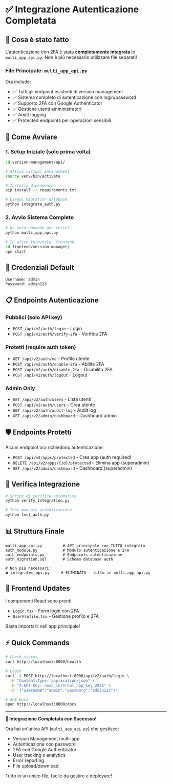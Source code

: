 # ✅ Integrazione Autenticazione Completata

## 🎯 Cosa è stato fatto

L'autenticazione con 2FA è stata **completamente integrata** in `multi_app_api.py`. Non è più necessario utilizzare file separati!

### File Principale: `multi_app_api.py`

Ora include:
- ✅ Tutti gli endpoint esistenti di version management
- ✅ Sistema completo di autenticazione con login/password
- ✅ Supporto 2FA con Google Authenticator
- ✅ Gestione utenti amministratori
- ✅ Audit logging
- ✅ Protected endpoints per operazioni sensibili

## 🚀 Come Avviare

### 1. Setup Iniziale (solo prima volta)

```bash
cd version-management/api/

# Attiva virtual environment
source venv/bin/activate

# Installa dipendenze
pip install -r requirements.txt

# Esegui migration database
python integrate_auth.py
```

### 2. Avvio Sistema Completo

```bash
# Un solo comando per tutto!
python multi_app_api.py

# In altro terminale, frontend
cd frontend/version-manager/
npm start
```

## 🔐 Credenziali Default

```
Username: admin
Password: admin123
```

## 📋 Endpoints Autenticazione

### Pubblici (solo API key)
- `POST /api/v2/auth/login` - Login
- `POST /api/v2/auth/verify-2fa` - Verifica 2FA

### Protetti (require auth token)
- `GET /api/v2/auth/me` - Profilo utente
- `POST /api/v2/auth/enable-2fa` - Abilita 2FA
- `POST /api/v2/auth/disable-2fa` - Disabilita 2FA
- `POST /api/v2/auth/logout` - Logout

### Admin Only
- `GET /api/v2/auth/users` - Lista utenti
- `POST /api/v2/auth/users` - Crea utente
- `GET /api/v2/auth/audit-log` - Audit log
- `GET /api/v2/admin/dashboard` - Dashboard admin

## 🛡️ Endpoints Protetti

Alcuni endpoint ora richiedono autenticazione:
- `POST /api/v2/apps/protected` - Crea app (auth required)
- `DELETE /api/v2/apps/{id}/protected` - Elimina app (superadmin)
- `GET /api/v2/admin/dashboard` - Dashboard (superadmin)

## 🧪 Verifica Integrazione

```bash
# Script di verifica automatica
python verify_integration.py

# Test manuale autenticazione
python test_auth.py
```

## 📊 Struttura Finale

```
multi_app_api.py         # API principale con TUTTO integrato
auth_module.py           # Modulo autenticazione e 2FA
auth_endpoints.py        # Endpoints autenticazione
auth_migration.sql       # Schema database auth

# Non più necessari:
❌ integrated_api.py     # ELIMINATO - tutto in multi_app_api.py
```

## 🎨 Frontend Updates

I componenti React sono pronti:
- `Login.tsx` - Form login con 2FA
- `UserProfile.tsx` - Gestione profilo e 2FA

Basta importarli nell'app principale!

## ⚡ Quick Commands

```bash
# Check status
curl http://localhost:8000/health

# Login
curl -X POST http://localhost:8000/api/v2/auth/login \
  -H "Content-Type: application/json" \
  -H "X-API-Key: nexa_internal_app_key_2025" \
  -d '{"username":"admin","password":"admin123"}'

# API Docs
open http://localhost:8000/docs
```

---

**🎉 Integrazione Completata con Successo!**

Ora hai un'unica API (`multi_app_api.py`) che gestisce:
- Version Management multi-app
- Autenticazione con password
- 2FA con Google Authenticator
- User tracking e analytics
- Error reporting
- File upload/download

Tutto in un unico file, facile da gestire e deployare!